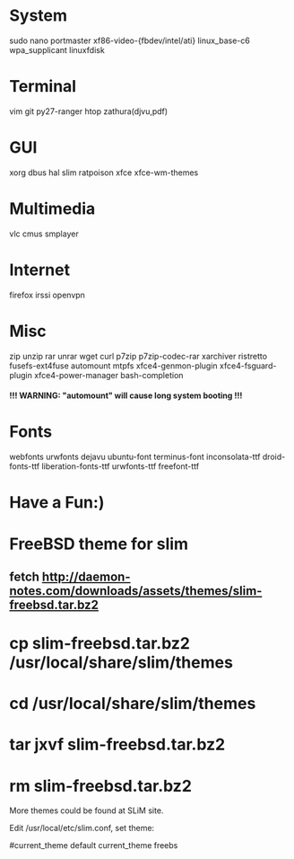 # System
sudo nano portmaster
xf86-video-{fbdev/intel/ati}
linux_base-c6 wpa_supplicant linuxfdisk

# Terminal
vim git py27-ranger htop zathura(djvu,pdf)

# GUI
xorg dbus hal slim ratpoison xfce xfce-wm-themes 

# Multimedia
vlc cmus smplayer

# Internet
firefox irssi openvpn

# Misc
zip unzip rar unrar wget curl p7zip p7zip-codec-rar xarchiver ristretto
fusefs-ext4fuse automount mtpfs xfce4-genmon-plugin xfce4-fsguard-plugin xfce4-power-manager
bash-completion
#### !!! WARNING: "automount" will cause long system booting !!!

# Fonts
webfonts urwfonts dejavu ubuntu-font terminus-font
inconsolata-ttf droid-fonts-ttf liberation-fonts-ttf urwfonts-ttf freefont-ttf

# Have a Fun:)

# FreeBSD theme for slim

## fetch http://daemon-notes.com/downloads/assets/themes/slim-freebsd.tar.bz2

# cp slim-freebsd.tar.bz2 /usr/local/share/slim/themes
# cd /usr/local/share/slim/themes
# tar jxvf slim-freebsd.tar.bz2
# rm slim-freebsd.tar.bz2

More themes could be found at SLiM site.

Edit /usr/local/etc/slim.conf, set theme:

#current_theme       default
current_theme       freebs
